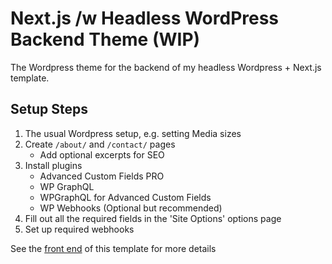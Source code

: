 # Next.js /w Headless WordPress Backend Theme (WIP)

The Wordpress theme for the backend of my headless Wordpress + Next.js template.

## Setup Steps

1.  The usual Wordpress setup, e.g. setting Media sizes
2.  Create `/about/` and `/contact/` pages
    -   Add optional excerpts for SEO
3.  Install plugins
    -   Advanced Custom Fields PRO
    -   WP GraphQL
    -   WPGraphQL for Advanced Custom Fields
    -   WP Webhooks (Optional but recommended)
4.  Fill out all the required fields in the 'Site Options' options page
5.  Set up required webhooks

See the [front end](https://github.com/veritasnz/next-wordless-front) of this template for more details
